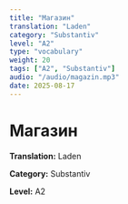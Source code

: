 ```yaml
---
title: "Магазин"
translation: "Laden"
category: "Substantiv"
level: "A2"
type: "vocabulary"
weight: 20
tags: ["A2", "Substantiv"]
audio: "/audio/magazin.mp3"
date: 2025-08-17
---
```


# Магазин

**Translation:** Laden

**Category:** Substantiv

**Level:** A2

